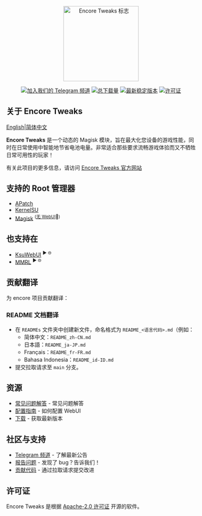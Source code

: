 <p align="center"><a href="https://encore.rem01gaming.dev" target="_blank"><img src="https://encore.rem01gaming.dev/logo.webp" width="200" alt="Encore Tweaks 标志"></a></p>

<p align="center">
<a href="https://t.me/rem01schannel"><img src="https://img.shields.io/badge/Follow-Telegram-white.svg?style=for-the-badge&logo=telegram&logoColor=white&labelColor=222" alt="加入我们的 Telegram 频道"></a>
<a href="https://encore.rem01gaming.dev/download"><img src="https://img.shields.io/github/downloads/rem01gaming/encore/total?style=for-the-badge&logoColor=white&labelColor=222" alt="总下载量"></a>
<a href="https://github.com/Rem01Gaming/encore/releases"><img src="https://img.shields.io/github/v/release/rem01gaming/encore?label=Release&style=for-the-badge&logo=github&logoColor=white&labelColor=222" alt="最新稳定版本"></a>
<a href="https://encore.rem01gaming.dev"><img src="https://img.shields.io/badge/Apache-white?style=for-the-badge&logo=andela&logoColor=white&label=License&labelColor=222" alt="许可证"></a>
</p>

## 关于 Encore Tweaks
[English](/README.md)|[简体中文](/READMEs/README_zh-CN.md)

**Encore Tweaks** 是一个动态的 Magisk 模块，旨在最大化您设备的游戏性能，同时在日常使用中智能地节省电池电量。非常适合那些要求流畅游戏体验而又不牺牲日常可用性的玩家！

有关此项目的更多信息，请访问 [Encore Tweaks 官方网站](https://encore.rem01gaming.dev/)

## 支持的 Root 管理器
- [APatch](https://github.com/bmax121/APatch)
- [KernelSU](https://github.com/tiann/KernelSU)
- [Magisk](https://github.com/topjohnwu/Magisk)  <sup>([无 WebUI](https://github.com/topjohnwu/Magisk/issues/8609#event-15568590949)👀)</sup>

## 也支持在
- [KsuWebUI](https://github.com/5ec1cff/KsuWebUIStandalone)   <sup>▶ 🌐</sup>
- [MMRL](https://github.com/DerGoogler/MMRL)   <sup>▶ 🌐</sup>

## 贡献翻译

为 encore 项目贡献翻译：

### README 文档翻译
- 在 `READMEs` 文件夹中创建新文件，命名格式为 `README_<语言代码>.md`（例如：
  - 简体中文：`README_zh-CN.md`
  - 日本語：`README_ja-JP.md`
  - Français：`README_fr-FR.md`
  - Bahasa Indonesia：`README_id-ID.md`
- 提交拉取请求至 `main` 分支。

## 资源
- [常见问题解答](https://encore.rem01gaming.dev/guide/faq.html) - 常见问题解答
- [配置指南](https://encore.rem01gaming.dev/guide/webui-and-configuration.html) - 如何配置 WebUI
- [下载](https://encore.rem01gaming.dev/download) - 获取最新版本

## 社区与支持
- [Telegram 频道](https://t.me/rem01schannel) - 了解最新公告
- [报告问题](https://github.com/rem01gaming/encore/issues) - 发现了 bug？告诉我们！
- [贡献代码](https://github.com/rem01gaming/encore/pulls) - 通过拉取请求提交改进

## 许可证
Encore Tweaks 是根据 [Apache-2.0 许可证](https://www.apache.org/licenses/LICENSE-2.0) 开源的软件。
